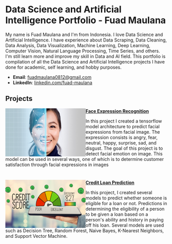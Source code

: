 # Data Science and Artificial Intelligence Portfolio - Fuad Maulana
My name is Fuad Maulana and I'm from Indonesia. I love Data Science and Artificial Intelligence. I have experience about Data Scraping, Data Cleaning, Data Analysis, Data Visualization, Machine Learning, Deep Learning, Computer Vision, Natural Language Processing, Time Series, and others. I'm still learn more and improve my skill in Data and AI field. This portfolio is compilation of all the Data Science and Artificial Intelligence projects I have done for academic, self learning, and hobby purposes.
- **Email**: [fuadmaulana0812@gmail.com](fuadmaulana0812@gmail.com)
- **LinkedIn**: [linkedin.com/fuad-maulana](https://www.linkedin.com/in/fuad-maulana)

## Projects

<img align="left" width="250" height="150" src="https://github.com/fuadmaulana0812/MyPortfolio/blob/8443dade17e7885edab399970c23831891004275/Images/face-expression-recognition.jpg"> **[Face Expression Recognition](https://github.com/fuadmaulana0812/MyPortfolio/tree/b8328e367e7592ad395906870801df9e2663bbea/Projects/Face%20Expression%20Recognition)**

In this project I created a tensorflow model architecture to predict facial expressions from facial image. The expression consists is angry, fear, neutral, happy, surprise, sad, and disgust. The goal of this project is to detect facial emotion on image. This model can be used in several ways, one of which is to determine customer satisfaction through facial expressions in images

#

<img align="left" width="250" height="150" src="https://github.com/fuadmaulana0812/MyPortfolio/blob/d3ae51d89df6a6ce5852d69f8b004cdf1f50c5c0/Images/credit_scoring.png"> **[Credit Loan Prediction](https://github.com/fuadmaulana0812/MyPortfolio/tree/a47fcf561adbf09acba034b32d5c0903789cccf7/Projects/Credit%20Loan%20Prediction)**

In this project, I created several models to predict whether someone is eligible for a loan or not. Predictions in determining the eligibility of a person to be given a loan based on a person's ability and history in paying off his loan.  Several models are used such as Decision Tree, Random Forest, Naive Bayes, K-Nearest Neighbors, and Support Vector Machine. 

#
